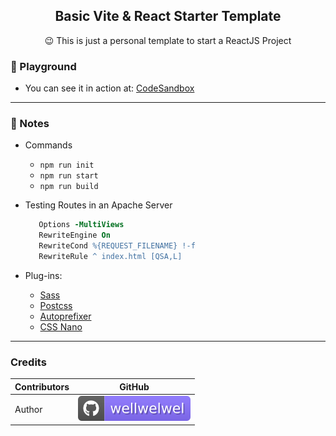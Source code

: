 <h2 align="center">Basic Vite & React Starter Template</h2>
<p align="center">😉 This is just a personal template to start a ReactJS Project</p>

### 🚀 Playground

-  You can see it in action at: [CodeSandbox](https://codesandbox.io/)
<hr />

### 📝 Notes

-  Commands

   -  `npm run init`
   -  `npm run start`
   -  `npm run build`

-  Testing Routes in an Apache Server
   ```apache
      Options -MultiViews
      RewriteEngine On
      RewriteCond %{REQUEST_FILENAME} !-f
      RewriteRule ^ index.html [QSA,L]
   ```
-  Plug-ins:
   -  [Sass](https://github.com/sass/sass)
   -  [Postcss](https://github.com/postcss)
   -  [Autoprefixer](https://github.com/postcss/autoprefixer)
   -  [CSS Nano](https://github.com/cssnano/cssnano)

<hr />

### Credits

| Contributors | GitHub                                                                            |
| ------------ | --------------------------------------------------------------------------------- |
| Author       | [![wellwelwel](/.github/assets/images/author.svg)](https://github.com/wellwelwel) |
